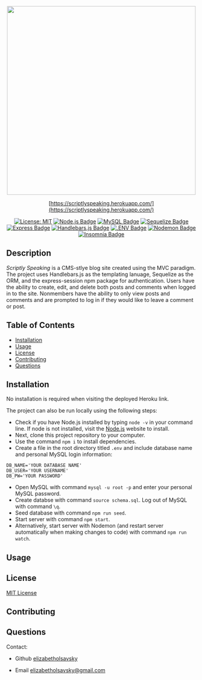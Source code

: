 <div align="center">
  
  <a href="https://scriptlyspeaking.herokuapp.com/"><img src="https://github.com/elizabetholsavsky/scriptly-speaking/assets/116515976/9fb5b605-c5f1-46b9-89eb-cc9067a6f9d9" width="500" height="auto"></a>
  
  [https://scriptlyspeaking.herokuapp.com/](https://scriptlyspeaking.herokuapp.com/)
  
  <a href="">[![License: MIT](https://img.shields.io/badge/License-MIT-yellow.svg)](https://opensource.org/licenses/MIT)</a>
  <a href="">[![Node.js Badge](https://img.shields.io/badge/Node.js-393?logo=nodedotjs&logoColor=fff&style=flat)](https://nodejs.org/en)</a>
  <a href="">[![MySQL Badge](https://img.shields.io/badge/MySQL-4479A1?logo=mysql&logoColor=fff&style=flat)](https://www.npmjs.com/package/mysql2)</a>
  <a href="">[![Sequelize Badge](https://img.shields.io/badge/Sequelize-52B0E7?logo=sequelize&logoColor=fff&style=flat)](https://sequelize.org/docs/v6/)</a>
  <a href="">[![Express Badge](https://img.shields.io/badge/Express-000?logo=express&logoColor=fff&style=flat)](https://expressjs.com/)</a>
  <a href="">[![Handlebars.js Badge](https://img.shields.io/badge/Handlebars.js-000?logo=handlebarsdotjs&logoColor=fff&style=flat)](https://www.npmjs.com/package/express-handlebars)</a>
  <a href="">[![.ENV Badge](https://img.shields.io/badge/.ENV-ECD53F?logo=dotenv&logoColor=000&style=flat)](https://www.npmjs.com/package/dotenv)</a>
  <a href="">[![Nodemon Badge](https://img.shields.io/badge/Nodemon-76D04B?logo=nodemon&logoColor=fff&style=flat)](https://nodemon.io/)</a>
  <a href="">[![Insomnia Badge](https://img.shields.io/badge/Insomnia-4000BF?logo=insomnia&logoColor=fff&style=flat)](https://insomnia.rest/)</a>
  
</div>

## Description

*Scriptly Speaking* is a CMS-stlye blog site created using the MVC paradigm. The project uses Handlebars.js as the templating lanuage, Sequelize as the ORM, and the express-session npm package for authentication. Users have the ability to create, edit, and delete both posts and comments when logged in to the site. Nonmembers have the ability to only view posts and comments and are prompted to log in if they would like to leave a comment or post.  

## Table of Contents

* [Installation](#installation)
* [Usage](#usage)
* [License](#license)
* [Contributing](#contributing)
* [Questions](#questions)

## Installation

No installation is required when visiting the deployed Heroku link.

The project can also be run locally using the following steps:
* Check if you have Node.js installed by typing `node -v` in your command line. If node is not installed, visit the [Node.js](https://nodejs.org/en) website to install. 
* Next, clone this project repository to your computer. 
* Use the command `npm i` to install dependencies. 
* Create a file in the root directory titled `.env` and include database name and personal MySQL login information:
```
DB_NAME='YOUR DATABASE NAME'
DB_USER='YOUR USERNAME'
DB_PW='YOUR PASSWORD'
```
* Open MySQL with command `mysql -u root -p` and enter your personal MySQL password. 
* Create databse with command `source schema.sql`. Log out of MySQL with command `\q`.
* Seed database with command `npm run seed`.
* Start server with command `npm start`.
* Alternatively, start server with Nodemon (and restart server automatically when making changes to code) with command `npm run watch`.

## Usage

## License

[MIT License](https://opensource.org/licenses/MIT)

## Contributing

## Questions

Contact:

* Github [elizabetholsavsky](https://github.com/elizabetholsavsky)

* Email elizabetholsavsky@gmail.com
